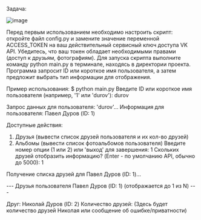 Задача:

![image](https://github.com/user-attachments/assets/39952a09-2b9d-45b0-87ff-6d5463e730a2)


Перед первым использованием необходимо настроить скрипт: откройте файл config.py и замените значение переменной ACCESS_TOKEN на ваш действительный сервисный ключ доступа VK API. 
Убедитесь, что ваш токен обладает необходимыми правами (доступ к друзьям, фотографиям). Для запуска скрипта выполните команду python main.py в терминале, находясь в директории проекта.
Программа запросит ID или короткое имя пользователя, а затем предложит выбрать тип информации для отображения.


Пример использования:
$ python main.py
Введите ID или короткое имя пользователя (например, '1' или 'durov'): durov

Запрос данных для пользователя: 'durov'...
Информация для пользователя: Павел Дуров (ID: 1)

Доступные действия:
1. Друзья (вывести список друзей пользователя и их кол-во друзей)
2. Альбомы (вывести список фотоальбомов пользователя)
Введите номер опции (1 или 2) или 'выход' для завершения: 1
Скольких друзей отобразить информацию? (Enter - по умолчанию API, обычно до 5000): 1

Получение списка друзей для Павел Дуров (ID: 1)...

--- Друзья пользователя Павел Дуров (ID: 1) (отображается до 1 из N) ---

Друг: Николай Дуров (ID: 2)
  Количество друзей: (Здесь будет количество друзей Николая или сообщение об ошибке/приватности)
